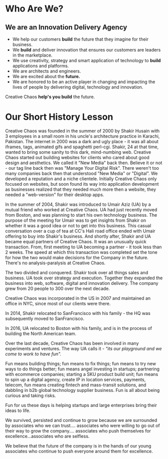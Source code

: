 # Who Are We?

## We are an Innovation Delivery Agency

- We help our customers **build** the future that they imagine for their business.
- We **build** and deliver innovation that ensures our customers are leaders in the marketplace.
- We use creativity, strategy and smart application of technology to **build** applications and platforms.
- We are architects and engineers.
- We are excited about the **future.**
- We are honored to be an active player in changing and impacting the lives of people by delivering digital, technology and innovation.

Creative Chaos **help's you build** the future.


# Our Short History Lesson
Creative Chaos was founded in the summer of 2000 by Shakir Husain with 3 employees in a small room in his uncle's architecture practice in Karachi, Pakistan. The internet in 2000 was a dark and ugly place - it was all about iframes, <blink> tags, animated gifs and spaghetti perl-cgi. Shakir, 24 at that time, wanted to bring some sanity to this dark, mind-numbing web. Creative Chaos started out building websites for clients who cared about good design and aesthetics. We called it "New Media" back then. Believe it or not - our tag line back then was "Manage Your Digital Risk". There weren't too many companies back then that understood "New Media" or "Digital".  We developed a reputation and a niche clientele. Initially Creative Chaos only focused on websites, but soon found its way into application development as businesses realized that they needed much more then a website, they needed a "web-version" for their desktop apps. 

In the summer of 2004, Shakir was introduced to Umair Aziz (UA) by a mutual friend who worked at Creative Chaos. UA had just recently moved from Boston, and was planning to start his own technology business. The purpose of the meeting for Umair was to get insights from Shakir on whether it was a good idea or not to get into this business. This casual conversation over a cup of tea at CC's Hali road office ended with Umair offering to buy into Shakir's business. And shortly after, Shakir and UA became equal partners of Creative Chaos. It was an unusually quick transaction. From, first meeting to UA becoming a partner - it took less than 2 weeks. The speed at which this transaction was completed set the tone for how the two would make decisions for the Company in the future. There's no analysis-paralysis at Creative Chaos.

The two divided and conquered. Shakir took over all things sales and business. UA took over strategy and execution. Together they expanded the business into web, software, digital and innovation delivery. The company grew from 20 people to 300 over the next decade. 

Creative Chaos was incorporated in the US in 2007 and maintained an office in NYC, since most of our clients were there.

In 2014, Shakir relocated to SanFrancisco with his family - the HQ was subsequently moved to SanFrancisco.

In 2016, UA relocated to Boston with his family, and is in the process of building the North American team.

Over the last decade, Creative Chaos has been involved in many experiments and ventures. The way UA calls it - _"its our playground and we come to work to have fun"._

Fun means building things; fun means to fix things; fun means to try new ways to do things better; fun means angel investing in startups; partnering with ecommerce companies; starting a SKU product build unit; fun means to spin up a digital agency, create IP in location services, payments, telecom, fun means creating fintech and mass-transit solutions, and dabbling in b2b global technology supplier business. Fun is all about being curious and taking risks. 

Fun for us these days is helping startups and large enterprises bring their ideas to life. 

We survived, persisted and continue to grow because we are surrounded by associates who we can trust.... associates who were willing to go out of their way to grow the company.... associates who push themselves for excellence...associates who are selfless. 

We believe that the future of the company is in the hands of our young associates who continue to push everyone around them for excellence.
